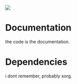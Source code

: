 ![](https://img.shields.io/badge/autism-included-brightgreen)

# Documentation
the code is the documentation.

# Dependencies
i dont remember, probably xorg.
